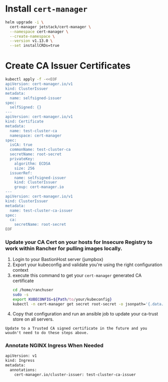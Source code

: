 # Install `cert-manager`

```sh
helm upgrade -i \
  cert-manager jetstack/cert-manager \
  --namespace cert-manager \
  --create-namespace \
  --version v1.13.0 \
  --set installCRDs=true
```

# Create CA Issuer Certificates

```sh
kubectl apply -f -<<EOF
apiVersion: cert-manager.io/v1
kind: ClusterIssuer
metadata:
  name: selfsigned-issuer
spec:
  selfSigned: {}
---
apiVersion: cert-manager.io/v1
kind: Certificate
metadata:
  name: test-cluster-ca
  namespace: cert-manager
spec:
  isCA: true
  commonName: test-cluster-ca
  secretName: root-secret
  privateKey:
    algorithm: ECDSA
    size: 256
  issuerRef:
    name: selfsigned-issuer
    kind: ClusterIssuer
    group: cert-manager.io
---
apiVersion: cert-manager.io/v1
kind: ClusterIssuer
metadata:
  name: test-cluster-ca-issuer
spec:
  ca:
    secretName: root-secret
EOF
```

### Update your CA Cert on your hosts for Insecure Registry to work within Rancher for pulling images locally.

1. Login to your BastionHost server (jumpbox)
2. Export your kubeconfig and validate you're using the right configuration context
3. execute this command to get your `cert-manager` generated CA certificate
   ```sh
   cd /home/ranchuser
   sudo -s
   export KUBECONFIG=${Path/to/your/kubeconfig}
   kubectl -n cert-manager get secret root-secret -o jsonpath='{.data.tls\.crt}' | base64 -d | tee ca-cert.pem
   ```
4. Copy that configuration and run an ansible job to update your ca-trust store on all servers.

`Update to a Trusted CA signed certificate in the future and you woudn't need to do these steps above.`

### Annotate NGINX Ingress When Needed

```sh
apiVersion: v1
kind: Ingress
metadata:
  annotations:
    cert-manager.io/cluster-issuer: test-cluster-ca-issuer
```